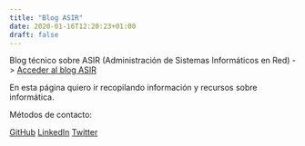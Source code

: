 ```yaml
---
title: "Blog ASIR"
date: 2020-01-16T12:20:23+01:00
draft: false
---
```


Blog técnico sobre ASIR (Administración de Sistemas Informáticos en Red) -> [Acceder al blog ASIR](https://ernestovazquez.es/blog/)

En esta página quiero ir recopilando información y recursos sobre informática.

Métodos de contacto:

[GitHub](https://github.com/ernestovazquez)
[LinkedIn](https://www.linkedin.com/in/ernestovazquezgarcia)
[Twitter](https://twitter.com/ernestovazgar)
